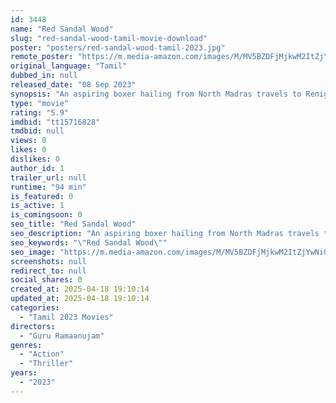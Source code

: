 ```yaml
---
id: 3448
name: "Red Sandal Wood"
slug: "red-sandal-wood-tamil-movie-download"
poster: "posters/red-sandal-wood-tamil-2023.jpg"
remote_poster: "https://m.media-amazon.com/images/M/MV5BZDFjMjkwM2ItZjYwNi00NmY1LWE5MjYtMTljODc4ZDJiOGJjXkEyXkFqcGc@._V1_SX300.jpg"
original_language: "Tamil"
dubbed_in: null
released_date: "08 Sep 2023"
synopsis: "An aspiring boxer hailing from North Madras travels to Renigunta looking for his Girlfriend's missing brother. He finds him and uncovers a scandal regarding Red Sandalwood smuggling."
type: "movie"
rating: "5.9"
imdbid: "tt15716828"
tmdbid: null
views: 0
likes: 0
dislikes: 0
author_id: 1
trailer_url: null
runtime: "94 min"
is_featured: 0
is_active: 1
is_comingsoon: 0
seo_title: "Red Sandal Wood"
seo_description: "An aspiring boxer hailing from North Madras travels to Renigunta looking for his Girlfriend's missing brother. He finds him and uncovers a scandal regarding Red Sandalwood smuggling."
seo_keywords: "\"Red Sandal Wood\""
seo_image: "https://m.media-amazon.com/images/M/MV5BZDFjMjkwM2ItZjYwNi00NmY1LWE5MjYtMTljODc4ZDJiOGJjXkEyXkFqcGc@._V1_SX300.jpg"
screenshots: null
redirect_to: null
social_shares: 0
created_at: 2025-04-18 19:10:14
updated_at: 2025-04-18 19:10:14
categories:
  - "Tamil 2023 Movies"
directors:
  - "Guru Ramaanujam"
genres:
  - "Action"
  - "Thriller"
years:
  - "2023"
---
```

